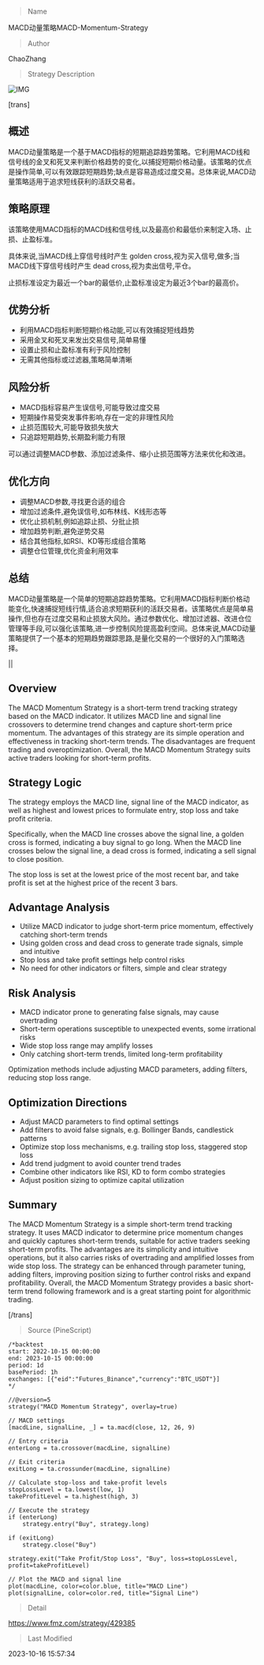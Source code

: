 
> Name

MACD动量策略MACD-Momentum-Strategy

> Author

ChaoZhang

> Strategy Description

![IMG](https://www.fmz.com/upload/asset/1535a02d8dc1ca283d1.png)

[trans]

## 概述

MACD动量策略是一个基于MACD指标的短期追踪趋势策略。它利用MACD线和信号线的金叉和死叉来判断价格趋势的变化,以捕捉短期价格动量。该策略的优点是操作简单,可以有效跟踪短期趋势;缺点是容易造成过度交易。总体来说,MACD动量策略适用于追求短线获利的活跃交易者。

## 策略原理

该策略使用MACD指标的MACD线和信号线,以及最高价和最低价来制定入场、止损、止盈标准。

具体来说,当MACD线上穿信号线时产生 golden cross,视为买入信号,做多;当MACD线下穿信号线时产生 dead cross,视为卖出信号,平仓。 

止损标准设定为最近一个bar的最低价,止盈标准设定为最近3个bar的最高价。

## 优势分析

- 利用MACD指标判断短期价格动能,可以有效捕捉短线趋势
- 采用金叉和死叉来发出交易信号,简单易懂
- 设置止损和止盈标准有利于风险控制
- 无需其他指标或过滤器,策略简单清晰

## 风险分析

- MACD指标容易产生误信号,可能导致过度交易
- 短期操作易受突发事件影响,存在一定的非理性风险
- 止损范围较大,可能导致损失放大
- 只追踪短期趋势,长期盈利能力有限

可以通过调整MACD参数、添加过滤条件、缩小止损范围等方法来优化和改进。

## 优化方向

- 调整MACD参数,寻找更合适的组合
- 增加过滤条件,避免误信号,如布林线、K线形态等
- 优化止损机制,例如追踪止损、分批止损
- 增加趋势判断,避免逆势交易
- 结合其他指标,如RSI、KD等形成组合策略
- 调整仓位管理,优化资金利用效率

## 总结

MACD动量策略是一个简单的短期追踪趋势策略。它利用MACD指标判断价格动能变化,快速捕捉短线行情,适合追求短期获利的活跃交易者。该策略优点是简单易操作,但也存在过度交易和止损放大风险。通过参数优化、增加过滤器、改进仓位管理等手段,可以强化该策略,进一步控制风险提高盈利空间。总体来说,MACD动量策略提供了一个基本的短期趋势跟踪思路,是量化交易的一个很好的入门策略选择。

||

## Overview

The MACD Momentum Strategy is a short-term trend tracking strategy based on the MACD indicator. It utilizes MACD line and signal line crossovers to determine trend changes and capture short-term price momentum. The advantages of this strategy are its simple operation and effectiveness in tracking short-term trends. The disadvantages are frequent trading and overoptimization. Overall, the MACD Momentum Strategy suits active traders looking for short-term profits.

## Strategy Logic

The strategy employs the MACD line, signal line of the MACD indicator, as well as highest and lowest prices to formulate entry, stop loss and take profit criteria. 

Specifically, when the MACD line crosses above the signal line, a golden cross is formed, indicating a buy signal to go long. When the MACD line crosses below the signal line, a dead cross is formed, indicating a sell signal to close position.

The stop loss is set at the lowest price of the most recent bar, and take profit is set at the highest price of the recent 3 bars.

## Advantage Analysis

- Utilize MACD indicator to judge short-term price momentum, effectively catching short-term trends
- Using golden cross and dead cross to generate trade signals, simple and intuitive
- Stop loss and take profit settings help control risks
- No need for other indicators or filters, simple and clear strategy

## Risk Analysis

- MACD indicator prone to generating false signals, may cause overtrading
- Short-term operations susceptible to unexpected events, some irrational risks
- Wide stop loss range may amplify losses
- Only catching short-term trends, limited long-term profitability

Optimization methods include adjusting MACD parameters, adding filters, reducing stop loss range.

## Optimization Directions 

- Adjust MACD parameters to find optimal settings
- Add filters to avoid false signals, e.g. Bollinger Bands, candlestick patterns
- Optimize stop loss mechanisms, e.g. trailing stop loss, staggered stop loss
- Add trend judgment to avoid counter trend trades
- Combine other indicators like RSI, KD to form combo strategies
- Adjust position sizing to optimize capital utilization 

## Summary

The MACD Momentum Strategy is a simple short-term trend tracking strategy. It uses MACD indicator to determine price momentum changes and quickly captures short-term trends, suitable for active traders seeking short-term profits. The advantages are its simplicity and intuitive operations, but it also carries risks of overtrading and amplified losses from wide stop loss. The strategy can be enhanced through parameter tuning, adding filters, improving position sizing to further control risks and expand profitability. Overall, the MACD Momentum Strategy provides a basic short-term trend following framework and is a great starting point for algorithmic trading.

[/trans]



> Source (PineScript)

``` pinescript
/*backtest
start: 2022-10-15 00:00:00
end: 2023-10-15 00:00:00
period: 1d
basePeriod: 1h
exchanges: [{"eid":"Futures_Binance","currency":"BTC_USDT"}]
*/

//@version=5
strategy("MACD Momentum Strategy", overlay=true)

// MACD settings
[macdLine, signalLine, _] = ta.macd(close, 12, 26, 9)

// Entry criteria
enterLong = ta.crossover(macdLine, signalLine)

// Exit criteria
exitLong = ta.crossunder(macdLine, signalLine)

// Calculate stop-loss and take-profit levels
stopLossLevel = ta.lowest(low, 1)
takeProfitLevel = ta.highest(high, 3)

// Execute the strategy
if (enterLong)
    strategy.entry("Buy", strategy.long)

if (exitLong)
    strategy.close("Buy")

strategy.exit("Take Profit/Stop Loss", "Buy", loss=stopLossLevel, profit=takeProfitLevel)

// Plot the MACD and signal line
plot(macdLine, color=color.blue, title="MACD Line")
plot(signalLine, color=color.red, title="Signal Line")

```

> Detail

https://www.fmz.com/strategy/429385

> Last Modified

2023-10-16 15:57:34
